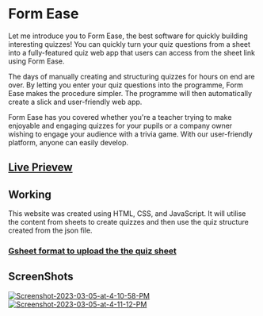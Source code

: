 <h1>Form Ease</h1>
Let me introduce you to Form Ease, the best software for quickly building interesting quizzes! You can quickly turn your quiz questions from a sheet into a fully-featured quiz web app that users can access from the sheet link using Form Ease.

The days of manually creating and structuring quizzes for hours on end are over. By letting you enter your quiz questions into the programme, Form Ease makes the procedure simpler. The programme will then automatically create a slick and user-friendly web app.

Form Ease has you covered whether you're a teacher trying to make enjoyable and engaging quizzes for your pupils or a company owner wishing to engage your audience with a trivia game. With our user-friendly platform, anyone can easily develop.

<h2><a href="https://muhammedr7025.github.io/FormEase/">Live Prievew</a></h2>

<h2>Working</h2>
This website was created using HTML, CSS, and JavaScript. It will utilise the content from sheets to create quizzes and then use the quiz structure created from the json file.

<h3><a href="https://docs.google.com/spreadsheets/d/1xa5bCHfBd3wcRsMSWNGC-WT0FsOntJeB2faru0R1GcE/edit#gid=0">Gsheet format to upload the the quiz sheet</a></h3>
<h2>ScreenShots</h2>
<a href="https://ibb.co/n0N6JsB"><img src="https://i.ibb.co/sPdbYvC/Screenshot-2023-03-05-at-4-10-58-PM.png" alt="Screenshot-2023-03-05-at-4-10-58-PM" border="0"></a>
<a href="https://ibb.co/G0wfCQq"><img src="https://i.ibb.co/vH5CL4S/Screenshot-2023-03-05-at-4-11-12-PM.png" alt="Screenshot-2023-03-05-at-4-11-12-PM" border="0"></a><br /><a target='_blank'</a><br />
